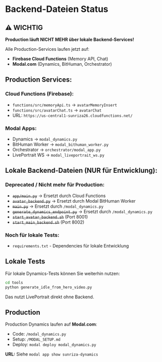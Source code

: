 # Backend-Dateien Status

## ⚠️ WICHTIG

**Production läuft NICHT MEHR über lokale Backend-Services!**

Alle Production-Services laufen jetzt auf:
- **Firebase Cloud Functions** (Memory API, Chat)
- **Modal.com** (Dynamics, BitHuman, Orchestrator)

## Production Services:

### Cloud Functions (Firebase):
- `functions/src/memoryApi.ts` → `avatarMemoryInsert` 
- `functions/src/avatarChat.ts` → `avatarChat`
- URL: `https://us-central1-sunriza26.cloudfunctions.net/`

### Modal Apps:
- Dynamics → `modal_dynamics.py`
- BitHuman Worker → `modal_bithuman_worker.py`
- Orchestrator → `orchestrator/modal_app.py`
- LivePortrait WS → `modal_liveportrait_ws.py`

## Lokale Backend-Dateien (NUR für Entwicklung):

### Deprecated / Nicht mehr für Production:
- ~~`app/main.py`~~ → Ersetzt durch Cloud Functions
- ~~`avatar_backend.py`~~ → Ersetzt durch Modal BitHuman Worker
- ~~`main.py`~~ → Ersetzt durch `/modal_dynamics.py`
- ~~`generate_dynamics_endpoint.py`~~ → Ersetzt durch `/modal_dynamics.py`
- ~~`start_avatar_backend.sh`~~ (Port 8001)
- ~~`start_main_backend.sh`~~ (Port 8002)

### Noch für lokale Tests:
- `requirements.txt` - Dependencies für lokale Entwicklung

## Lokale Tests

Für lokale Dynamics-Tests können Sie weiterhin nutzen:
```bash
cd tools
python generate_idle_from_hero_video.py
```

Das nutzt LivePortrait direkt ohne Backend.

## Production

Production Dynamics laufen auf **Modal.com**:
- Code: `/modal_dynamics.py`
- Setup: `/MODAL_SETUP.md`
- Deploy: `modal deploy modal_dynamics.py`

**URL:** Siehe `modal app show sunriza-dynamics`

